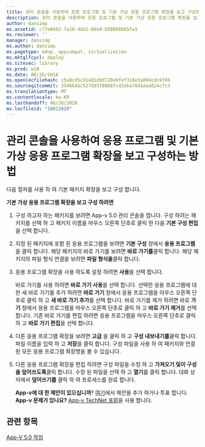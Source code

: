 ```yaml
---
title: 관리 콘솔을 사용하여 응용 프로그램 및 기본 가상 응용 프로그램 확장을 보고 구성하는 방법
description: 관리 콘솔을 사용하여 응용 프로그램 및 기본 가상 응용 프로그램 확장을 보고 구성하는 방법
author: dansimp
ms.assetid: c77e6662-7a18-4da1-8da8-b58068b65fa1
ms.reviewer: ''
manager: dansimp
ms.author: dansimp
ms.pagetype: mdop, appcompat, virtualization
ms.mktglfcycl: deploy
ms.sitesec: library
ms.prod: w10
ms.date: 06/16/2016
ms.openlocfilehash: c5a8cd5c914d1ddd720ebfef318e3a094cdc6f0b
ms.sourcegitcommit: 354664bc527d93f80687cd2eba70d1eea024c7c3
ms.translationtype: MT
ms.contentlocale: ko-KR
ms.lasthandoff: 06/26/2020
ms.locfileid: "10813620"
---
```

# 관리 콘솔을 사용하여 응용 프로그램 및 기본 가상 응용 프로그램 확장을 보고 구성하는 방법


다음 절차를 사용 하 여 기본 패키지 확장을 보고 구성 합니다.

**기본 가상 응용 프로그램 확장을 보고 구성 하려면**

1.  구성 하고자 하는 패키지를 보려면 App-v 5.0 관리 콘솔을 엽니다. 구성 하려는 패키지를 선택 하 고 패키지 이름을 마우스 오른쪽 단추로 클릭 한 다음 **기본 구성 편집**을 선택 합니다.

2.  지정 된 패키지에 포함 된 응용 프로그램을 보려면 **기본 구성** 창에서 **응용 프로그램**을 클릭 합니다. 해당 패키지의 바로 가기를 보려면 **바로 가기를**클릭 합니다. 해당 패키지의 파일 형식 연결을 보려면 **파일 형식을**클릭 합니다.

3.  응용 프로그램 확장을 사용 하도록 설정 하려면 **사용**을 선택 합니다.

    바로 가기를 사용 하려면 **바로 가기 사용**을 선택 합니다. 선택한 응용 프로그램에 대 한 새 바로 가기를 추가 하려면 **바로 가기** 창에서 응용 프로그램을 마우스 오른쪽 단추로 클릭 하 고 **새 바로 가기 추가**를 선택 합니다. 바로 가기를 제거 하려면 바로 **가기** 창에서 응용 프로그램을 마우스 오른쪽 단추로 클릭 하 고 **바로 가기 제거**를 선택 합니다. 기존 바로 가기를 편집 하려면 응용 프로그램을 마우스 오른쪽 단추로 클릭 하 고 **바로 가기 편집**을 선택 합니다.

4.  다른 응용 프로그램 확장을 보려면 **고급** 을 클릭 하 고 **구성 내보내기를**클릭 합니다. 파일 이름을 입력 하 고 **저장**을 클릭 합니다. 구성 파일을 사용 하 여 패키지와 연결 된 모든 응용 프로그램 확장명을 볼 수 있습니다.

5.  다른 응용 프로그램 확장을 편집 하려면 구성 파일을 수정 하 고 **가져오기 및이 구성을 덮어쓰도록**클릭 합니다. 수정 된 파일을 선택 하 고 **열기**를 클릭 합니다. 대화 상자에서 **덮어쓰기를** 클릭 하 여 프로세스를 완료 합니다.

    **App-v에 대 한 제안이 있으십니까**? [여기](http://appv.uservoice.com/forums/280448-microsoft-application-virtualization)에서 제안을 추가 하거나 투표 합니다. **App-v 문제가 있나요?** [App-v TechNet 포럼](https://social.technet.microsoft.com/Forums/home?forum=mdopappv)을 사용 합니다.

## 관련 항목


[App-V 5.0 작업](operations-for-app-v-50.md)

 

 





